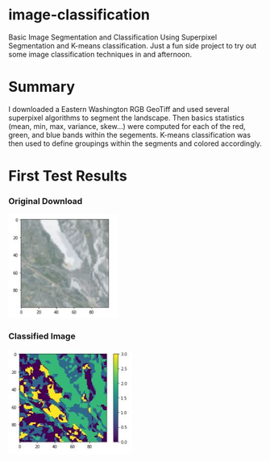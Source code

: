 # image-classification
Basic Image Segmentation and Classification Using Superpixel Segmentation and K-means classification. Just a fun side project to try out some image classification techniques in and afternoon. 

# Summary

I downloaded a Eastern Washington RGB GeoTiff and used several superpixel algorithms to segment the landscape. Then basics statistics (mean, min, max, variance, skew...) were computed for each of the red, green, and blue bands within the segements. K-means classification was then used to define groupings within the segments and colored accordingly. 


# First Test Results

### Original Download
![Original](https://github.com/metostom/image-classification/blob/master/Orginal.JPG)

### Classified Image
![Classified](https://github.com/metostom/image-classification/blob/master/Segmented.JPG)
